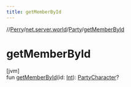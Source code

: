 ```yaml
---
title: getMemberById
---
```

//[Perry](../../../index.html)/[net.server.world](../index.html)/[Party](index.html)/[getMemberById](get-member-by-id.html)



# getMemberById



[jvm]\
fun [getMemberById](get-member-by-id.html)(id: [Int](https://kotlinlang.org/api/latest/jvm/stdlib/kotlin/-int/index.html)): [PartyCharacter](../-party-character/index.html)?




